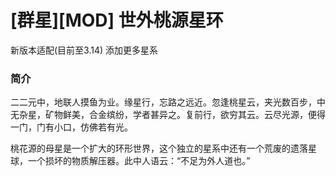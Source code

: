 # [群星][MOD] 世外桃源星环 
新版本适配(目前至3.14) 添加更多星系

### 简介
二二元中，地联人摸鱼为业。缘星行，忘路之远近。忽逢桃星云，夹光数百步，中无杂星，矿物鲜美，合金缤纷，学者甚异之。复前行，欲穷其云。云尽光源，便得一门，门有小口，仿佛若有光。

桃花源的母星是一个扩大的环形世界，这个独立的星系中还有一个荒废的遗落星球，一个损坏的物质解压器。此中人语云：“不足为外人道也。”
